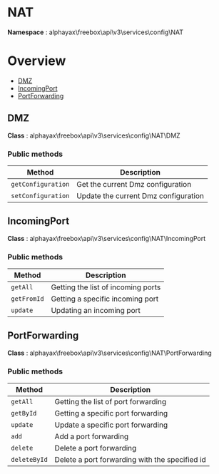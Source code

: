 # NAT

**Namespace**  : alphayax\freebox\api\v3\services\config\NAT

# Overview

- [DMZ](NAT.md#DMZ)
- [IncomingPort](NAT.md#IncomingPort)
- [PortForwarding](NAT.md#PortForwarding)


<a name="DMZ"></a>
## DMZ

**Class**  : alphayax\freebox\api\v3\services\config\NAT\DMZ

### Public methods

| Method | Description |
|---|---|
| `getConfiguration` | Get the current Dmz configuration | 
| `setConfiguration` | Update the current Dmz configuration | 

<a name="IncomingPort"></a>
## IncomingPort

**Class**  : alphayax\freebox\api\v3\services\config\NAT\IncomingPort

### Public methods

| Method | Description |
|---|---|
| `getAll` | Getting the list of incoming ports | 
| `getFromId` | Getting a specific incoming port | 
| `update` | Updating an incoming port | 

<a name="PortForwarding"></a>
## PortForwarding

**Class**  : alphayax\freebox\api\v3\services\config\NAT\PortForwarding

### Public methods

| Method | Description |
|---|---|
| `getAll` | Getting the list of port forwarding | 
| `getById` | Getting a specific port forwarding | 
| `update` | Update a specific port forwarding | 
| `add` | Add a port forwarding | 
| `delete` | Delete a port forwarding | 
| `deleteById` | Delete a port forwarding with the specified id | 
